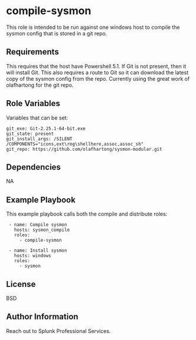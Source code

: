 compile-sysmon
=========

This role is intended to be run against one windows host to compile the sysmon config that is stored in a git repo.

Requirements
------------

This requires that the host have Powershell 5.1. If Git is not present, then it will install Git. This also requires a route to Git so it can download the latest copy of the sysmon config from the repo. Currently using the great work of olafhartong for the git repo.

Role Variables
--------------

Variables that can be set:

    git_exe: Git-2.25.1-64-bit.exe
    git_state: present
    git_install_args: /SILENT /COMPONENTS="icons,ext\reg\shellhere,assoc,assoc_sh"
    git_repo: https://github.com/olafhartong/sysmon-modular.git

Dependencies
------------

NA

Example Playbook
----------------

This example playbook calls both the compile and distribute roles:

     - name: Compile sysmon
       hosts: sysmon_compile
       roles:
         - compile-sysmon

     - name: Install sysmon
       hosts: windows
       roles:
         - sysmon

License
-------

BSD

Author Information
------------------

Reach out to Splunk Professional Services.
